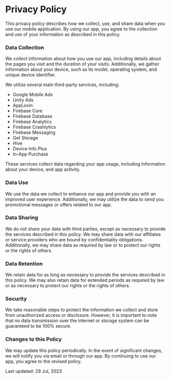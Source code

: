 # Privacy Policy

This privacy policy describes how we collect, use, and share data when you use our mobile application. By using our app, you agree to the collection and use of your information as described in this policy.

### Data Collection

We collect information about how you use our app, including details about the pages you visit and the duration of your visits. Additionally, we gather information about your device, such as its model, operating system, and unique device identifier.

We utilize several main third-party services, including:

- Google Mobile Ads
- Unity Ads
- AppLovin
- Firebase Core
- Firebase Database
- Firebase Analytics
- Firebase Crashlytics
- Firebase Messaging
- Get Storage
- Hive
- Device Info Plus
- In-App Purchase

These services collect data regarding your app usage, including information about your device, and app activity.

### Data Use

We use the data we collect to enhance our app and provide you with an improved user experience. Additionally, we may utilize the data to send you promotional messages or offers related to our app.

### Data Sharing

We do not share your data with third parties, except as necessary to provide the services described in this policy. We may share data with our affiliates or service providers who are bound by confidentiality obligations. Additionally, we may share data as required by law or to protect our rights or the rights of others.

### Data Retention

We retain data for as long as necessary to provide the services described in this policy. We may also retain data for extended periods as required by law or as necessary to protect our rights or the rights of others.

### Security

We take reasonable steps to protect the information we collect and store from unauthorized access or disclosure. However, it is important to note that no data transmission over the Internet or storage system can be guaranteed to be 100% secure.

### Changes to this Policy

We may update this policy periodically. In the event of significant changes, we will notify you via email or through our app. By continuing to use our app, you agree to the revised policy.

Last updated: 29 Jul, 2023